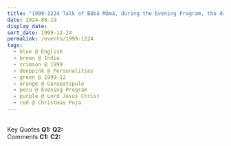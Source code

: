 ```yaml
---
title: "1999-1224 Talk of Bābā Māmā, during the Evening Program, the day before Christmas Pūjā, Gaṇapatīpuḷe, Maharashtra, India"
date: 2024-08-19
display_date: 
sort_date: 1999-12-24
permalink: /events/1999-1224
tags:
  - blue @ English
  - brown @ India
  - crimson @ 1999
  - deeppink @ Personalities
  - green @ 1999-12
  - orange @ Ganapatipule
  - peru @ Evening Program
  - purple @ Lord Jesus Christ
  - red @ Christmas Puja
---
```


<br>

<wave-list>
  <list-title color="DarkSeaGreen" width="55">Key Quotes</list-title>
  <list-item color="BlanchedAlmond" width="280"><b>Q1:</b> <i></i></list-item>
  <list-item color="Lavender" width="280"><b>Q2:</b> <i></i></list-item>
</wave-list>

<br>

<wave-list>
  <list-title color="DarkSeaGreen" width="55">Comments</list-title>
  <list-item color="BlanchedAlmond" width="280"><b>C1:</b> <i></i></list-item>
  <list-item color="Lavender" width="280"><b>C2:</b> <i></i></list-item>
</wave-list>